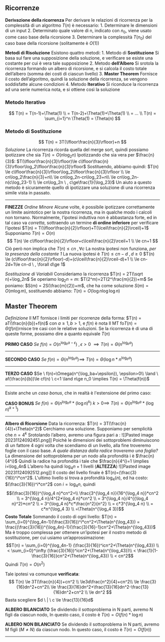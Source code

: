 
**Ricorrenze**
---
**Derivazione della ricorrenza**
	Per derivare le relazioni di ricorrenza per la complessità di un algoritmo $T(n)$ è necessario:
	1. Determinare le dimensioni di un input
	2. Determinato quale valore di n, indicato con $n_0$, viene usato come caso base della ricorsione
	3. Determinare la complessità $T(n_0)$ del caso base della ricorsione (solitamente è $O(1)$)

**Metodi di Risoluzione**
	Esistono quattro metodi:
	1. Metodo di **Sostituzione**
	    Si basa sul fare una supposizione della soluzione, e verificare se esiste una costante per cui è vera tale supposizione
	2. Metodo **dell’Albero**
	    Si srotola la ricorrenza formando un albero di ricorsione, e si calcola il costo totale dell’albero (somma dei costi di ciascun livello)
	3. **Master Theorem**
	    Fornisce il costo dell’algoritmo, quindi la soluzione della ricorrenza, se vengono soddisfatte alcune condizioni
	4. Metodo **Iterativo**
	    Si riconduce la ricorrenza ad una serie numerica nota, e si ottiene così la soluzione

### Metodo Iterativo

$$ T(n) = T(n-1)+\Theta(1) \\ = T(n-2)+\Theta(1)+\Theta(1) \\ = ... \\ T(n) = \sum_{i=1}^n \Theta(1) = \Theta(n) $$

### Metodo di Sostituzione

$$ T(n) = 3T(\lfloor\frac{n}{3}\rfloor)+n $$
*Soluzione*
	La ricorrenza ricorda quella del merge sort, quindi possiamo ipotizzare che sia
	$T(n) = O(n\log_2n)$
	Ipotizzando che sia vera per $\frac{n}{3}$:
	$T(\lfloor\frac{n}{3}\rfloor)\le c\lfloor\frac{n}{3}\rfloor\log_2\lfloor\frac{n}{3}\rfloor$
	Sostituendo, abbiamo quindi:
	$T(n) \le c\lfloor\frac{n}{3}\rfloor\log_2\lfloor\frac{n}{3}\rfloor \\ \le cn\log_2\frac{n}{3}+n\\ \le cn\log_2n-cn\log_23+n\\ \le cn\log_2n-n(c\log_23-1) \\ \le cn\log_2n \ , c\ge\frac{1}{\log_23}$
	Un aiuto a questo metodo è sicuramente quello di ipotizzare una soluzione di una ricorrenza simile vista in passato.

---

**FINEZZE**
*Ordine Minore*
	Alcune volte, è possibile ipotizzare correttamente un limite asintotico per la nostra ricorrenza, ma in qualche modo i calcoli non tornano.
	Normalmente, l’ipotesi induttiva non è abbastanza forte, ed in tal caso va _corretta_, sottraendo un termine **di ordine inferiore** per verificare l’ipotesi
	$T(n) = T(\lfloor\frac{n}{2}\rfloor)+T(\lceil\frac{n}{2}\rceil)+1$
	Supponiamo $T(n) = O(n)$
$$ T(n) \le c\lfloor\frac{n}{2}\rfloor+c\lceil\frac{n}{2}\rceil+1 \\ \le cn+1 $$
	Ciò però non implica che $T(n)\le cn \ , \forall c$
	La nostra ipotesi non funziona, _per la presenza della costante 1_
	La nuova ipotesi è $T(n) \le cn-d \ , d\ge 0$
	$T(n) \le (c\lfloor\frac{n}{2}\rfloor)-d)+(c\lceil\frac{n}{2}\rceil-d)+1 \\ \le cn-2d+1\le cn-d \ , \forall d\ge 1$

*Sostituzione di Variabili*
	Consideriamo la ricorrenza
	$T(n) = 2T(\sqrt n)+\log_2n$
	Se operiamo $\log_2n=m$:
	$T(2^m)=2T(2^\frac{m}{2})+m$
	Se poniamo:
	$S(m) = 2S(\frac{m}{2})+m$, che ha come soluzione $S(m) = O(m\log m)$, sostituendo abbiamo:
	$T(n) = O(\log n \log\log n)$

**Master Theorem**
---
*Definizione*
	Il MT fornisce i limiti per ricorrenze della forma:
		$T(n) = aT(\frac{n}{b})+f(n)$
		con $a\ge 1, b>1$, e $f(n)$ è nota
	Il MT fo$T(n) = \Theta(f(n))$rnisce tre casi con le relative soluzioni. Se la ricorrenza è di una di queste forme, possiamo dire a quanto equivale $T(n)$

**PRIMO CASO**
	$Se \ f(n) = O(n^{\log_ba-\epsilon}) \ , \epsilon>0$ $\implies T(n) = \Theta(n^{\log_ba})$

---

**SECONDO CASO**
	$Se \ f(n) = \Theta(n^{\log_ba}) \implies$ $T(n) = \Theta(\log n*n^{\log_ba})$

---

**TERZO CASO**
	$Se \ f(n)=\Omega(n^{\log_ba+\epsilon}), \epsilon>0\\ \land \ af(\frac{n}{b})\le cf(n) \ c<1 \land n\ge n_0 \implies T(n) = \Theta(f(n))$

---
Esiste anche un *caso bonus*, che in realtà è l'estensione del primo caso:

**CASO BONUS**
	$Se \ f(n)=\Theta(n^{\log_ba}*(\log n)^k) \ k>0 \implies$
	$T(n) = \Theta(n^{\log_ba}*(\log n)^{k+1})$

---
**Albero di Ricorsione**
	Data la ricorrenza:
	$T(n) = 3T(\frac{n}{4})+\Theta(n^2)$
	Cerchiamo una soluzione.
	Supponiamo per semplicità che $n = 4^k$
	Srotolando l’albero, avremo una figura pari a :
	![[Pasted image 20231124092451.png]]
	Poichè le dimensioni dei sottoproblemi diminuiscono di un fattore 4 ogni volta che scendiamo di un livello, alla fine troveremo foglie con il caso base.
	_A quale distanza dalla radice troveremo una foglia?_
		La dimensione del sottoproblema per un nodo alla profondità i è $\frac{n}{4^i}$
		Quindi la radice ha profondità i tale che
		$\frac{n}{4^i}=1 \implies i=\log_4n$
		L’albero ha quindi $\log_4n+1$ livelli (**ALTEZZA**)
		![[Pasted image 20231124092512.png]]
		Il costo del livello finale è $T(n)=(\frac{3}{16})^i*cn^2$.
		L'ultimo livello si trova a profondità $\log_4(n)$, ed ha costo:
		$(\frac{3}{16})^i*cn^2$ con $i=\log_4n$, quindi $$(\frac{3}{16})^{\log_4 n}*cn^2=\\ \frac{3^{\log_4 n}}{16^{\log_4 n}}*cn^2 \\ = 3^{\log_4 n}/4^{2*\log_4 n}*cn^2 \\ = 3^{\log_4 n}/4^{{\log_4 n}^2}*cn^2 \\ = 3^{\log_4 n}*c*\frac{n^2}{n^2} \\ = c*3^{\log_4 n} \\ = c*n^{\log_4 3} \\ =\Theta(n^{\log_4 3})$$
	**Costo Totale**
	Sommando il costo di ogni livello:
	$T(n) = \sum_{i=0}^{\log_4n-1}(\frac{3}{16})^i*cn^2+\Theta(n^{\log_43}) = \frac{(\frac{3}{16})^{\log_4n}-1}{\frac{3}{16}-1}cn^2+\Theta(n^{\log_43})$
	Ma è troppo complessa per ottenere un’ipotesi per il nostro metodo di sostituzione, per cui usiamo un’approssimazione:
	$$T(n) = \sum_{i=0}^{\log_4n-1} (\frac{3}{16})^icn^2+\Theta(n^{\log_43}) \\ < \sum_{i=0}^\infty (\frac{3}{16})^icn^2+\Theta(n^{\log_43})\\ < \frac{1}{1-\frac{3}{16}}cn^2+\Theta(n^{\log_43}) \\ < cn^2$$
	Quindi $T(n) = O(n^2)$

Tale ipotesi va comunque **verificata**:
	$$ T(n) \le 3T(\frac{n}{4})+cn^2 \\ \le3d\frac{n^2}{4}+cn^2\\ \le \frac{3}{16}dn^2+cn^2\\ \le \frac{3}{16}dn^2+\frac{13}{16}dn^2-\frac{13}{16}dn^2+cn^2 \\ \le dn^2 $$
	Basta scegliere $d \ | \ c \le \frac{13}{16}d$

**ALBERO BILANCIATO**
	Se dividendo il sottoproblema in N parti, avremo N figli da ciascun nodo,
	In questo caso, il costo è $T(n)=O(f(n)*\log n)$

**ALBERO NON BILANCIATO**
	Se dividendo il sottoproblema in N parti, avremo M figli ($M\ne  N$) da ciascun nodo.
	In questo caso, il costo è $T(n)=O(f(n))$

---
